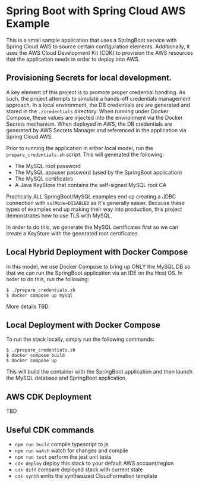 # Spring Boot with Spring Cloud AWS Example

This is a small sample application that uses a SpringBoot service with Spring Cloud AWS to source certain configuration elements. Additionally, it uses the AWS Cloud Development Kit (CDK) to provision the AWS resources that the application needs in order to deploy into AWS. 

## Provisioning Secrets for local development. 

A key element of this project is to promote proper credential handling. As such, the project attempts to simulate a hands-off credentials management approach. In a local environment, the DB credentials are are generated and stored in the `./credentials` directory. When running under Docker Compose, these values are injected into the environment via the Docker Secrets mechanism. When deployed in AWS, the DB credentials are generated by AWS Secrets Manager and referenced in the application via Spring Cloud AWS. 

Prior to running the application in either local model, run the `prepare_credentials.sh` script. This will generated the following:

  * The MySQL root password
  * The MySQL appuser password (used by the SpringBoot application)
  * The MySQL certificates
  * A Java KeyStore that contains the self-signed MySQL root CA

Practically ALL SpringBoot/MySQL examples end up creating a JDBC connection with `sslMode=DISABLED` as it's generally easier. Because these types of examples end up making their way into production, this project demonstrates how to use TLS with MySQL. 

In order to do this, we generate the MySQL certificates first so we can create a KeyStore with the generated root certificates.

## Local Hybrid Deployment with Docker Compose

In this model, we use Docker Compose to bring up ONLY the MySQL DB so that we can run the SpringBoot application via an IDE on the Host OS. In order to do this, run the following:

    $ ./prepare_credentials.sh
    $ docker compose up mysql
    
More details TBD. 

## Local Deployment with Docker Compose

To run the stack locally, simply run the following commands:

    $ ./prepare_credentials.sh
    $ docker compose build 
    $ docker compose up

This will build the container with the SpringBoot application and then launch the MySQL database and SpringBoot application. 

## AWS CDK Deployment

TBD

## Useful CDK commands

- `npm run build` compile typescript to js
- `npm run watch` watch for changes and compile
- `npm run test` perform the jest unit tests
- `cdk deploy` deploy this stack to your default AWS account/region
- `cdk diff` compare deployed stack with current state
- `cdk synth` emits the synthesized CloudFormation template
